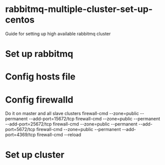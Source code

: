 # rabbitmq-multiple-cluster-set-up-centos
Guide for setting up high available rabbitmq cluster

# Set up rabbitmq


# Config hosts file


# Config firewalld
Do it on master and all slave clusters
firewall-cmd --zone=public --permanent --add-port=15672/tcp
firewall-cmd --zone=public --permanent --add-port=25672/tcp
firewall-cmd --zone=public --permanent --add-port=5672/tcp
firewall-cmd --zone=public --permanent --add-port=4369/tcp
firewall-cmd --reload
 

# Set up cluster


